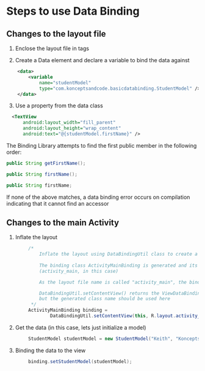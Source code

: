 # Steps to use Data Binding

## Changes to the layout file

1. Enclose the layout file in <layout></layout> tags

2. Create a Data element and declare a variable to bind the data against 
```xml
    <data>
        <variable
            name="studentModel"
            type="com.konceptsandcode.basicdatabinding.StudentModel" />
    </data>
```

3. Use a property from the data class

```xml
  <TextView
      android:layout_width="fill_parent"
      android:layout_height="wrap_content"
      android:text="@{studentModel.firstName}" />
```

The Binding Library attempts to find the first public member in the following order:

```java
public String getFirstName();

public String firstName();

public String firstName;
```

If none of the above matches, a data binding error occurs on compilation indicating that it cannot find an accessor

## Changes to the main Activity

1) Inflate the layout
```java
        /*
            Inflate the layout using DataBindingUtil class to create a binding class instance. 
            
            The binding class ActivityMainBinding is generated and its name is inferred from the layout file name 
            (activity_main, in this case)

            As the layout file name is called "activity_main", the binding class generated is called ActivityMainBinding

            DataBindingUtil.setContentView() returns the ViewDataBinding base class,
            but the generated class name should be used here
         */
        ActivityMainBinding binding =
                DataBindingUtil.setContentView(this, R.layout.activity_main);
```


2) Get the data (in this case, lets just initialize a model)

```java
        StudentModel studentModel = new StudentModel("Keith", "Koncepts", 12);
```

3) Binding the data to the view

```java
        binding.setStudentModel(studentModel);
```

